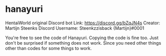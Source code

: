 # hanayuri
HentaiWorld original Discord bot
Link: https://discord.gg/bZqJN4s
Creator: Martijn Steenks
Discord Username: Steenkzzisback {Martijn}#0001

You're free to see the code of Hanayuri.
Copying the code is fine too. Just don't be surprised if something does not work. Since you need other things other than codes for some things to work.
